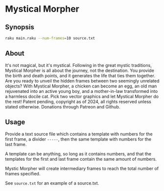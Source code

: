 # Mystical Morpher

## Synopsis

```sh
raku main.raku --num-frames=10 source.txt
```

## About

It's not magical, but it's mystical. Following in the great mystic
traditions, Mystical Morpher is all about the journey, not the
destination. You provide the birth and death points, and it generates
the life that ties them together. Are you ready to unveil the hidden
frames between two seemingly unrelated objects? With Mystical Morpher,
a chicken can become an egg, an old man rejuvenated into an active young
boy, and a mother-in-law transformed into a harmless docile cat. Pick
two vector graphics and let Mystical Morpher do the rest! Patent pending,
copyright as of 2024, all rights reserved unless stated otherwise.
Donations through Patreon and Github.

## Usage

Provide a text source file which contains a template with numbers for
the first frame, a divider ```-----```, then the same template with
numbers for the last frame.

A template can be anything, so long as it contains numbers, and that
the templates for the first and last frame contain the same amount
of numbers.

Mystic Morpher will create intermediary frames to reach the total
number of frames specified.

See ```source.txt``` for an example of a source.txt.
